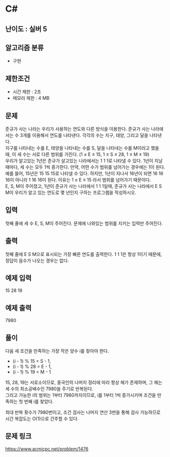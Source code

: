 # C#

## 난이도 : 실버 5

## 알고리즘 분류
  - 구현

## 제한조건
  - 시간 제한 : 2초
  - 메모리 제한 : 4 MB

## 문제
준규가 사는 나라는 우리가 사용하는 연도와 다른 방식을 이용한다. 준규가 사는 나라에서는 수 3개를 이용해서 연도를 나타낸다. 각각의 수는 지구, 태양, 그리고 달을 나타낸다.<br/>
지구를 나타내는 수를 E, 태양을 나타내는 수를 S, 달을 나타내는 수를 M이라고 했을 때, 이 세 수는 서로 다른 범위를 가진다. (1 ≤ E ≤ 15, 1 ≤ S ≤ 28, 1 ≤ M ≤ 19)<br/>
우리가 알고있는 1년은 준규가 살고있는 나라에서는 1 1 1로 나타낼 수 있다. 1년이 지날 때마다, 세 수는 모두 1씩 증가한다. 만약, 어떤 수가 범위를 넘어가는 경우에는 1이 된다.<br/>
예를 들어, 15년은 15 15 15로 나타낼 수 있다. 하지만, 1년이 지나서 16년이 되면 16 16 16이 아니라 1 16 16이 된다. 이유는 1 ≤ E ≤ 15 라서 범위를 넘어가기 때문이다.<br/>
E, S, M이 주어졌고, 1년이 준규가 사는 나라에서 1 1 1일때, 준규가 사는 나라에서 E S M이 우리가 알고 있는 연도로 몇 년인지 구하는 프로그램을 작성하시오.<br/>


## 입력
첫째 줄에 세 수 E, S, M이 주어진다. 문제에 나와있는 범위를 지키는 입력만 주어진다.<br/>


## 출력
첫째 줄에 E S M으로 표시되는 가장 빠른 연도를 출력한다. 1 1 1은 항상 1이기 때문에, 정답이 음수가 나오는 경우는 없다.<br/>


## 예제 입력
15 28 19<br/>


## 예제 출력
7980<br/>


## 풀이
다음 세 조건을 만족하는 가장 작은 양수 i를 찾아야 한다.<br/>

  - (i - 1) % 15 = S - 1, 
  - (i - 1) % 28 = E - 1, 
  - (i - 1) % 19 = M - 1


15, 28, 19는 서로소이므로, 중국인의 나머지 정리에 따라 항상 해가 존재하며, 그 해는 세 수의 최소공배수인 7980을 주기로 반복된다.<br/>
그리고 가능한 i의 범위는 1부터 7980까지이므로, i를 1부터 1씩 증가시키며 조건을 만족하는 첫 번째 i를 찾았다.<br/>


최대 반복 횟수가 7980번이고, 조건 검사는 나머지 연산 3번을 통해 검사 가능하므로 시간 복잡도는 O(1)으로 간주할 수 있다.<br/>


## 문제 링크
https://www.acmicpc.net/problem/1476